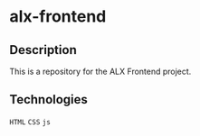 # alx-frontend

## Description
This is a repository for the ALX Frontend project.

## Technologies
```HTML```  ```CSS``` ```js``` 